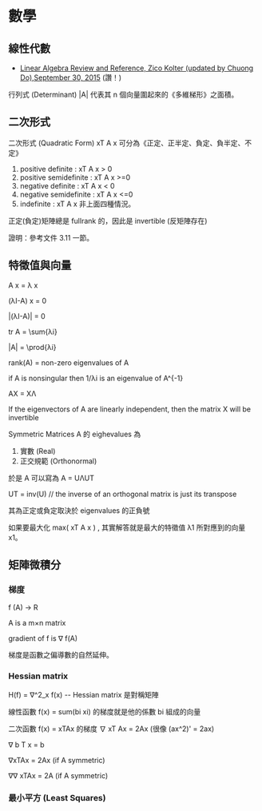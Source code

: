 # 數學

## 線性代數

* [Linear Algebra Review and Reference, Zico Kolter (updated by Chuong Do),September 30, 2015](http://cs229.stanford.edu/section/cs229-linalg.pdf) (讚！)

行列式 (Determinant) |A| 代表其 n 個向量圍起來的《多維梯形》之面積。

## 二次形式

二次形式 (Quadratic Form) xT A x 可分為《正定、正半定、負定、負半定、不定》

1. positive definite : xT A x > 0
2. positive semidefinite : xT A x >=0
3. negative definite : xT A x < 0
4. negative semidefinite : xT A x <=0
5. indefinite : xT A x 非上面四種情況。

正定(負定)矩陣總是 fullrank 的，因此是 invertible (反矩陣存在)

證明：參考文件 3.11 一節。

## 特徵值與向量

A x = λ x

(λI-A) x = 0

|(λI-A)| = 0

tr A = \sum{λi}

|A| = \prod{λi}

rank(A) = non-zero eigenvalues of A

if A is nonsingular then 1/λi is an eigenvalue of A^{-1}

AX = XΛ

If the eigenvectors of A are linearly independent, then the matrix X will be invertible

Symmetric Matrices A 的 eighevalues 為

1. 實數 (Real)
2. 正交規範 (Orthonormal)

於是 A 可以寫為 A = UΛUT

UT = inv(U)  // the inverse of an orthogonal matrix is just its transpose

其為正定或負定取決於 eigenvalues 的正負號

如果要最大化 max( xT A x ) , 其實解答就是最大的特徵值 λ1 所對應到的向量 x1。

## 矩陣微積分

### 梯度

f (A) → R

A is a m×n matrix

gradient of f is ∇ f(A)

梯度是函數之偏導數的自然延伸。

### Hessian matrix

H(f) = ∇^2_x f(x) -- Hessian matrix 是對稱矩陣

線性函數 f(x) = sum(bi xi) 的梯度就是他的係數 bi 組成的向量

二次函數 f(x) = xTAx 的梯度 ∇ xT Ax = 2Ax (很像 (ax^2)' = 2ax)

∇ b T x = b

∇xTAx = 2Ax (if A symmetric)

∇∇ xTAx = 2A (if A symmetric)

### 最小平方 (Least Squares)


